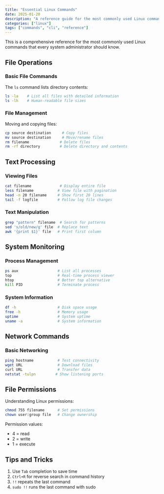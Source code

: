 ```yaml
---
title: "Essential Linux Commands"
date: 2025-01-20
description: "A reference guide for the most commonly used Linux commands"
categories: ["linux"]
tags: ["commands", "cli", "reference"]
---
```


This is a comprehensive reference for the most commonly used Linux commands that every system administrator should know.

## File Operations

### Basic File Commands

The `ls` command lists directory contents:

```bash
ls -la    # List all files with detailed information
ls -lh    # Human-readable file sizes
```

### File Management

Moving and copying files:

```bash
cp source destination     # Copy files
mv source destination     # Move/rename files
rm filename              # Delete files
rm -rf directory         # Delete directory and contents
```

## Text Processing

### Viewing Files

```bash
cat filename             # Display entire file
less filename           # View file with pagination
head -n 20 filename     # Show first 20 lines
tail -f logfile         # Follow log file changes
```

### Text Manipulation

```bash
grep "pattern" filename  # Search for patterns
sed 's/old/new/g' file  # Replace text
awk '{print $1}' file   # Print first column
```

## System Monitoring

### Process Management

```bash
ps aux                  # List all processes
top                     # Real-time process viewer
htop                    # Better top alternative
kill PID                # Terminate process
```

### System Information

```bash
df -h                   # Disk space usage
free -h                 # Memory usage
uptime                  # System uptime
uname -a                # System information
```

## Network Commands

### Basic Networking

```bash
ping hostname           # Test connectivity
wget URL                # Download files
curl URL                # Transfer data
netstat -tulpn         # Show listening ports
```

## File Permissions

Understanding Linux permissions:

```bash
chmod 755 filename      # Set permissions
chown user:group file   # Change ownership
```

Permission values:
- 4 = read
- 2 = write  
- 1 = execute

## Tips and Tricks

1. Use `Tab` completion to save time
2. `Ctrl+R` for reverse search in command history
3. `!!` repeats the last command
4. `sudo !!` runs the last command with sudo

